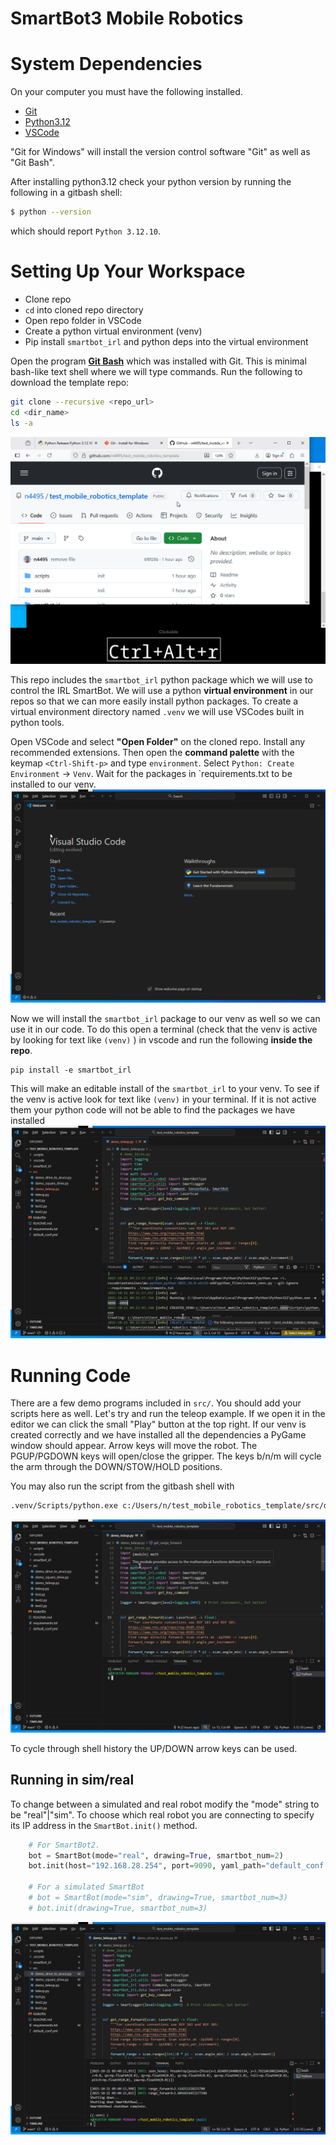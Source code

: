 # SmartBot3 Mobile Robotics

# System Dependencies

On your computer you must have the following installed.

* [Git](https://git-scm.com/install/windows)
* [Python3.12](https://www.python.org/downloads/release/python-31210/)
* [VSCode](https://code.visualstudio.com/download)

"Git for Windows" will install the version control software "Git" as well as "Git Bash".

After installing python3.12 check your python version by running the following in a gitbash shell:
```bash
$ python --version
```

which should report `Python 3.12.10`.

# Setting Up Your Workspace
* Clone repo
* `cd` into cloned repo directory
* Open repo folder in VSCode 
* Create a python virtual environment (venv)
* Pip install `smartbot_irl` and python deps into the virtual environment

Open the program [**Git Bash**](https://www.atlassian.com/git/tutorials/git-bash) which was installed with Git. This is minimal bash-like text shell where we will type commands. Run the following to download the template repo:

```bash
git clone --recursive <repo_url>
cd <dir_name>
ls -a
```
![clone_and_ls](docs/clone_and_ls.gif)


This repo includes the `smartbot_irl` python package which we will use to control the IRL SmartBot. We will use a python **virtual environment** in our repos so that we can more easily install python packages. To create a virtual environment directory named `.venv` we will use VSCodes built in python tools.

Open VSCode and select **"Open Folder"** on the cloned repo. Install any recommended extensions. Then open the **command palette** with the keymap `<Ctrl-Shift-p>` and type `environment`. Select `Python: Create Environment` -> `Venv`. Wait for the packages in `requirements.txt to be installed to our venv.
![clone_and_ls](docs/open_pip_requirements.gif)


Now we will install the `smartbot_irl` package to our venv as well so we can use it in our code. To do this open a terminal (check that the venv is active by looking for text like `(venv)` ) in vscode and run the following **inside the repo**.
```
pip install -e smartbot_irl
```
This will make an editable install of the `smartbot_irl` to your venv. To see if the venv is active look for text like `(venv)` in your terminal. If it is not active them your python code will not be able to find the packages we have installed
![clone_and_ls](docs/smartbot_install.gif)

<!-- ```bash
python3 -m venv .venv # Run this inside the repo
```
which should result in a new directory named `<your_repo>/.venv` which is a **hidden directory** that can be seen with the command `ls -a`. 

Now to install `smartbot_irl` and dependencies **from inside the repo** run:
```bash
.venv/Scripts/pip install -e smartbot_irl
```

[More information on VSCode and venv's](https://code.visualstudio.com/docs/python/python-tutorial#_start-vs-code-in-a-workspace-folder)

![venv_and_pip](docs/venv_and_pip.gif) -->

# Running Code
There are a few demo programs included in `src/`. You should add your scripts here as well. Let's try and run the teleop example. If we open it in the editor we can click the small "Play" button at the top right. If our venv is created correctly and we have installed all the dependencies a PyGame window should appear. Arrow keys will move the robot. The PGUP/PGDOWN keys will open/close the gripper. The keys b/n/m will cycle the arm through the DOWN/STOW/HOLD positions.

You may also run the script from the gitbash shell with
```bash
.venv/Scripts/python.exe c:/Users/n/test_mobile_robotics_template/src/demo_teleop.py
```
![clone_and_ls](docs/start_teleop.gif)


To cycle through shell history the UP/DOWN arrow keys can be used.

## Running in sim/real
To change between a simulated and real robot modify the "mode" string to be "real"|"sim". To choose which real robot you are connecting to specify its IP address in the `SmartBot.init()` method.
```py
    # For SmartBot2.
    bot = SmartBot(mode="real", drawing=True, smartbot_num=2)
    bot.init(host="192.168.28.254", port=9090, yaml_path="default_conf.yml")
    
    # For a simulated SmartBot
    # bot = SmartBot(mode="sim", drawing=True, smartbot_num=3)
    # bot.init(drawing=True, smartbot_num=3)
```
![clone_and_ls](docs/smartbot_real_run.gif)

